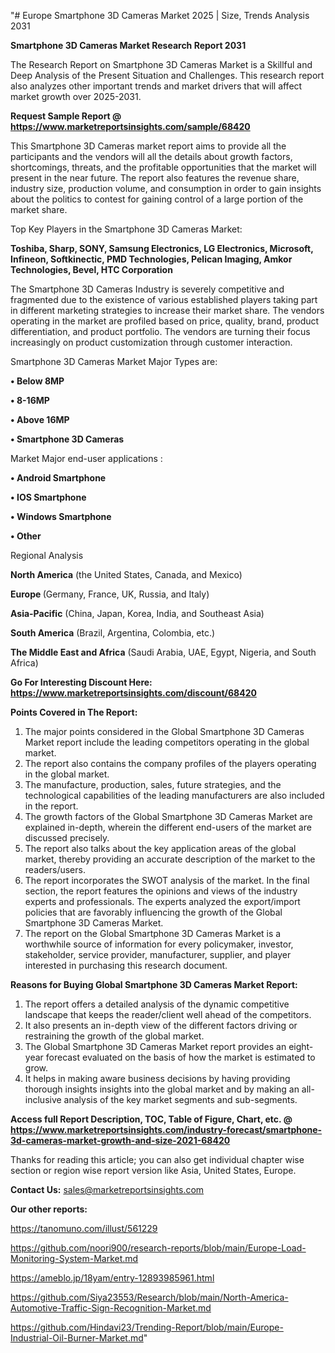 "# Europe Smartphone 3D Cameras Market 2025 | Size, Trends Analysis 2031

<strong>Smartphone 3D Cameras Market Research Report 2031</strong>

The Research Report on Smartphone 3D Cameras Market is a Skillful and Deep Analysis of the Present Situation and Challenges. This research report also analyzes other important trends and market drivers that will affect market growth over 2025-2031.

<strong>Request Sample Report @ <a href=https://www.marketreportsinsights.com/sample/68420>https://www.marketreportsinsights.com/sample/68420</a></strong>

This Smartphone 3D Cameras market report aims to provide all the participants and the vendors will all the details about growth factors, shortcomings, threats, and the profitable opportunities that the market will present in the near future. The report also features the revenue share, industry size, production volume, and consumption in order to gain insights about the politics to contest for gaining control of a large portion of the market share.

Top Key Players in the Smartphone 3D Cameras Market:

<strong>Toshiba, Sharp, SONY, Samsung Electronics, LG Electronics, Microsoft, Infineon, Softkinectic, PMD Technologies, Pelican Imaging, Amkor Technologies, Bevel, HTC Corporation</strong>

The Smartphone 3D Cameras Industry is severely competitive and fragmented due to the existence of various established players taking part in different marketing strategies to increase their market share. The vendors operating in the market are profiled based on price, quality, brand, product differentiation, and product portfolio. The vendors are turning their focus increasingly on product customization through customer interaction.

Smartphone 3D Cameras Market Major Types are:

<strong>• Below 8MP

• 8-16MP

• Above 16MP

• Smartphone 3D Cameras</strong>

Market Major end-user applications :

<strong>• Android Smartphone

• IOS Smartphone

• Windows Smartphone

• Other</strong>

Regional Analysis

</u><strong><b>North America</b></strong> (the United States, Canada, and Mexico)

<strong><b>Europe </b></strong>(Germany, France, UK, Russia, and Italy)

<strong><b>Asia-Pacific</b></strong> (China, Japan, Korea, India, and Southeast Asia)

<strong><b>South America</b></strong> (Brazil, Argentina, Colombia, etc.)

<strong><b>The Middle East and Africa</b></strong> (Saudi Arabia, UAE, Egypt, Nigeria, and South Africa)

<strong>Go For Interesting Discount Here: <a href=https://www.marketreportsinsights.com/discount/68420>https://www.marketreportsinsights.com/discount/68420</a></strong>

<strong>Points Covered in The Report:</strong>
<ol>
  <li>The major points considered in the Global Smartphone 3D Cameras Market report include the leading competitors operating in the global market.</li>
  <li>The report also contains the company profiles of the players operating in the global market.</li>
  <li>The manufacture, production, sales, future strategies, and the technological capabilities of the leading manufacturers are also included in the report.</li>
  <li>The growth factors of the Global Smartphone 3D Cameras Market are explained in-depth, wherein the different end-users of the market are discussed precisely.</li>
  <li>The report also talks about the key application areas of the global market, thereby providing an accurate description of the market to the readers/users.</li>
  <li>The report incorporates the SWOT analysis of the market. In the final section, the report features the opinions and views of the industry experts and professionals. The experts analyzed the export/import policies that are favorably influencing the growth of the Global Smartphone 3D Cameras Market.</li>
  <li>The report on the Global Smartphone 3D Cameras Market is a worthwhile source of information for every policymaker, investor, stakeholder, service provider, manufacturer, supplier, and player interested in purchasing this research document.</li>
</ol>
<strong>Reasons for Buying Global Smartphone 3D Cameras Market Report:</strong>

<ol>
  <li>The report offers a detailed analysis of the dynamic competitive landscape that keeps the reader/client well ahead of the competitors.</li>
  <li>It also presents an in-depth view of the different factors driving or restraining the growth of the global market.</li>
  <li>The Global Smartphone 3D Cameras Market report provides an eight-year forecast evaluated on the basis of how the market is estimated to grow.</li>
  <li>It helps in making aware business decisions by having providing thorough insights insights into the global market and by making an all-inclusive analysis of the key market segments and sub-segments.</li>
</ol>
<strong>Access full Report Description, TOC, Table of Figure, Chart, etc. @ <a href=https://www.marketreportsinsights.com/industry-forecast/smartphone-3d-cameras-market-growth-and-size-2021-68420>https://www.marketreportsinsights.com/industry-forecast/smartphone-3d-cameras-market-growth-and-size-2021-68420</a></strong>


Thanks for reading this article; you can also get individual chapter wise section or region wise report version like Asia, United States, Europe.

<strong>Contact Us:</strong>
sales@marketreportsinsights.com

<strong>Our other reports:</strong>

<a href=https://tanomuno.com/illust/561229>https://tanomuno.com/illust/561229</a>

<a href=https://github.com/noori900/research-reports/blob/main/Europe-Load-Monitoring-System-Market.md>https://github.com/noori900/research-reports/blob/main/Europe-Load-Monitoring-System-Market.md</a>

<a href=https://ameblo.jp/18yam/entry-12893985961.html>https://ameblo.jp/18yam/entry-12893985961.html</a>

<a href=https://github.com/Siya23553/Research/blob/main/North-America-Automotive-Traffic-Sign-Recognition-Market.md>https://github.com/Siya23553/Research/blob/main/North-America-Automotive-Traffic-Sign-Recognition-Market.md</a>

<a href=https://github.com/Hindavi23/Trending-Report/blob/main/Europe-Industrial-Oil-Burner-Market.md>https://github.com/Hindavi23/Trending-Report/blob/main/Europe-Industrial-Oil-Burner-Market.md</a>"
